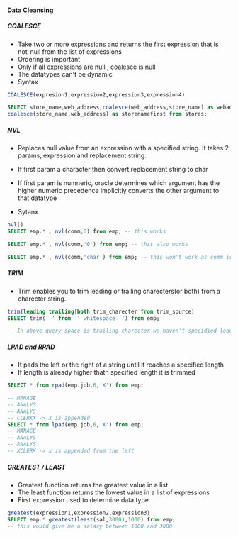 #### Data Cleansing

##### COALESCE

- Take two or more expressions and returns the first expression that is not-null from the list of expressions
- Ordering is important
- Only if all expressions are null , coalesce is null
- The datatypes can't be dynamic
- Syntax

```SQL
COALESCE(expresion1,expression2,expression3,expression4)

SELECT store_name,web_address,coalesce(web_address,store_name) as webaddress_first , 
coalesce(store_name,web_address) as storenamefirst from stores;

```

##### NVL

- Replaces null value from an expression with a specified string. It takes 2 params, expression and replacement string.

- If first param a character then convert replacement string to char

- If first param is numneric, oracle determines which argument has the higher numeric precedence implicitly converts the other argument to that datatype

- Sytanx  
``` SQL
nvl()
SELECT emp.* , nvl(comm,0) from emp; -- this works

SELECT emp.* , nvl(comm,'0') from emp; -- this also works

SELECT emp.* , nvl(comm,'char') from emp; -- this won't work as comm is of int type 
```


##### TRIM
- Trim enables you to trim leading or trailing charecters(or both) from a charecter string.

``` SQL
trim(leading|trailing|both trim_charecter from trim_source) 
SELECT trim(' ' from  ' whitespace  ') from emp;

-- In above query space is trailing charecter we haven't specidied leading or trailing hence we woul remove all whitespaces from the string
```

##### LPAD and RPAD

- It pads the left or the right of a string until it reaches a specified length
- If length is already higher thatn specified length it is trimmed

```SQL
SELECT * from rpad(emp.job,6,'X') from emp;

-- MANAGE
-- ANALYS
-- ANALYS
-- CLERKX -> X is appended
SELECT * from lpad(emp.job,6,'X') from emp;
-- MANAGE
-- ANALYS
-- ANALYS
-- XCLERK -> x is appended from the left
```


##### GREATEST / LEAST

- Greatest function returns the greatest value in a list
- The least function returns the lowest value in a list of expressions
- First expression used to determine data type

``` SQL
greatest(expression1,expression2,expression3)
SELECT emp.* greatest(least(sal,3000),1000) from emp;
-- this would give me a salary between 1000 and 3000

```


